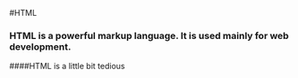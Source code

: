 #HTML



### HTML is a powerful markup language. It is used mainly for web development.

####HTML is a little bit tedious